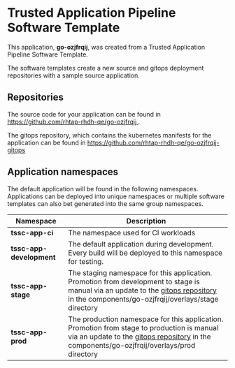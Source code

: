 # Trusted Application Pipeline Software Template

This application, **go-ozjfrqij**, was created from a Trusted Application Pipeline Software Template.

The software templates create a new source and gitops deployment repositories with a sample source application. 

## Repositories

The source code for your application can be found in [https://github.com/rhtap-rhdh-qe/go-ozjfrqij ](https://github.com/rhtap-rhdh-qe/go-ozjfrqij ).
 
The gitops repository, which contains the kubernetes manifests for the application can be found in 
[https://github.com/rhtap-rhdh-qe/go-ozjfrqij-gitops ](https://github.com/rhtap-rhdh-qe/go-ozjfrqij-gitops ) 

## Application namespaces 

The default application will be found in the following namespaces. Applications can be deployed into unique namespaces or multiple software templates can also bet generated into the same group namespaces.  

|  Namespace   |  Description   |  
| -------- | -------- |
| **tssc-app-ci** | The namespace used for CI workloads |
| **tssc-app-development** | The default application during development. Every build will be deployed to this namespace for testing. |
| **tssc-app-stage** | The staging namespace for this application. Promotion from development to stage is manual via an update to the [gitops repository](https://github.com/rhtap-rhdh-qe/go-ozjfrqij-gitops ) in the components/go-ozjfrqij/overlays/stage directory |
| **tssc-app-prod** | The production namespace for this application. Promotion from stage to production is manual via an update to the [gitops repository](https://github.com/rhtap-rhdh-qe/go-ozjfrqij-gitops ) in the components/go-ozjfrqij/overlays/prod directory |